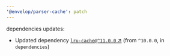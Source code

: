 ```yaml
---
'@envelop/parser-cache': patch
---
```


dependencies updates:

- Updated dependency [`lru-cache@^11.0.0` ↗︎](https://www.npmjs.com/package/lru-cache/v/11.0.0)
  (from `^10.0.0`, in `dependencies`)
